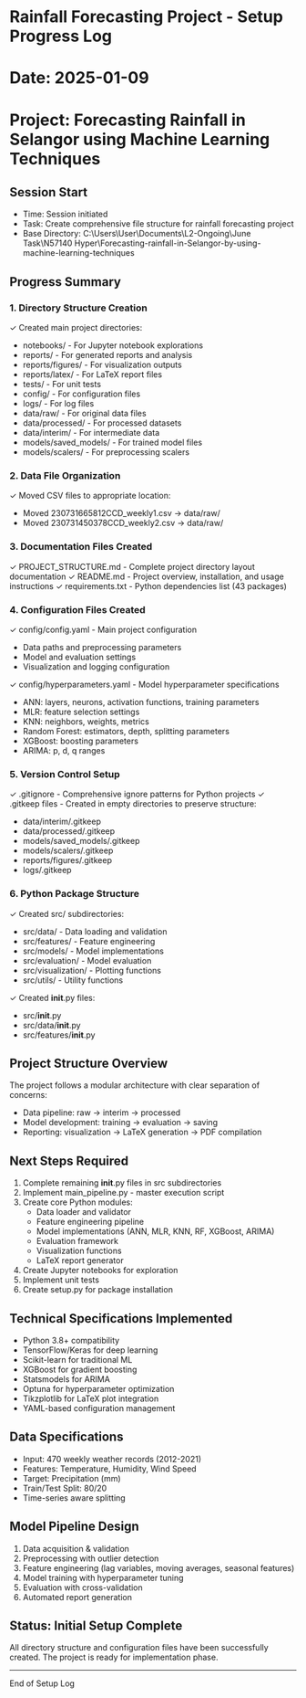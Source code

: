 # Rainfall Forecasting Project - Setup Progress Log
# Date: 2025-01-09
# Project: Forecasting Rainfall in Selangor using Machine Learning Techniques

## Session Start
- Time: Session initiated
- Task: Create comprehensive file structure for rainfall forecasting project
- Base Directory: C:\Users\User\Documents\L2-Ongoing\June Task\N57140 Hyper\Forecasting-rainfall-in-Selangor-by-using-machine-learning-techniques

## Progress Summary

### 1. Directory Structure Creation
✓ Created main project directories:
  - notebooks/ - For Jupyter notebook explorations
  - reports/ - For generated reports and analysis
  - reports/figures/ - For visualization outputs
  - reports/latex/ - For LaTeX report files
  - tests/ - For unit tests
  - config/ - For configuration files
  - logs/ - For log files
  - data/raw/ - For original data files
  - data/processed/ - For processed datasets
  - data/interim/ - For intermediate data
  - models/saved_models/ - For trained model files
  - models/scalers/ - For preprocessing scalers

### 2. Data File Organization
✓ Moved CSV files to appropriate location:
  - Moved 230731665812CCD_weekly1.csv → data/raw/
  - Moved 230731450378CCD_weekly2.csv → data/raw/

### 3. Documentation Files Created
✓ PROJECT_STRUCTURE.md - Complete project directory layout documentation
✓ README.md - Project overview, installation, and usage instructions
✓ requirements.txt - Python dependencies list (43 packages)

### 4. Configuration Files Created
✓ config/config.yaml - Main project configuration
  - Data paths and preprocessing parameters
  - Model and evaluation settings
  - Visualization and logging configuration
  
✓ config/hyperparameters.yaml - Model hyperparameter specifications
  - ANN: layers, neurons, activation functions, training parameters
  - MLR: feature selection settings
  - KNN: neighbors, weights, metrics
  - Random Forest: estimators, depth, splitting parameters
  - XGBoost: boosting parameters
  - ARIMA: p, d, q ranges

### 5. Version Control Setup
✓ .gitignore - Comprehensive ignore patterns for Python projects
✓ .gitkeep files - Created in empty directories to preserve structure:
  - data/interim/.gitkeep
  - data/processed/.gitkeep
  - models/saved_models/.gitkeep
  - models/scalers/.gitkeep
  - reports/figures/.gitkeep
  - logs/.gitkeep

### 6. Python Package Structure
✓ Created src/ subdirectories:
  - src/data/ - Data loading and validation
  - src/features/ - Feature engineering
  - src/models/ - Model implementations
  - src/evaluation/ - Model evaluation
  - src/visualization/ - Plotting functions
  - src/utils/ - Utility functions

✓ Created __init__.py files:
  - src/__init__.py
  - src/data/__init__.py
  - src/features/__init__.py

## Project Structure Overview
The project follows a modular architecture with clear separation of concerns:
- Data pipeline: raw → interim → processed
- Model development: training → evaluation → saving
- Reporting: visualization → LaTeX generation → PDF compilation

## Next Steps Required
1. Complete remaining __init__.py files in src subdirectories
2. Implement main_pipeline.py - master execution script
3. Create core Python modules:
   - Data loader and validator
   - Feature engineering pipeline
   - Model implementations (ANN, MLR, KNN, RF, XGBoost, ARIMA)
   - Evaluation framework
   - Visualization functions
   - LaTeX report generator
4. Create Jupyter notebooks for exploration
5. Implement unit tests
6. Create setup.py for package installation

## Technical Specifications Implemented
- Python 3.8+ compatibility
- TensorFlow/Keras for deep learning
- Scikit-learn for traditional ML
- XGBoost for gradient boosting
- Statsmodels for ARIMA
- Optuna for hyperparameter optimization
- Tikzplotlib for LaTeX plot integration
- YAML-based configuration management

## Data Specifications
- Input: 470 weekly weather records (2012-2021)
- Features: Temperature, Humidity, Wind Speed
- Target: Precipitation (mm)
- Train/Test Split: 80/20
- Time-series aware splitting

## Model Pipeline Design
1. Data acquisition & validation
2. Preprocessing with outlier detection
3. Feature engineering (lag variables, moving averages, seasonal features)
4. Model training with hyperparameter tuning
5. Evaluation with cross-validation
6. Automated report generation

## Status: Initial Setup Complete
All directory structure and configuration files have been successfully created.
The project is ready for implementation phase.

---
End of Setup Log
